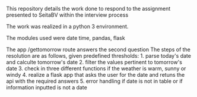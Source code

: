 This repository details the work done to respond to the assignment presented to SeitaBV within the interview process

The work was realized in a python 3 environment.

The modules used were date time, pandas, flask



The app /gettomorrow route answers the second question
The steps of the resolution are as follows, given predefined thresholds: 
	1. parse today's date and calculte tomorrow's date
	2. filter the values pertinent to tomorrow's date
	3. check in three different functions if the weather is warm, sunny or windy
	4. realize a flask app that asks the user for the date and retuns the api with the required answers
	5. error handling if date is not in table or if information inputted is not a date
